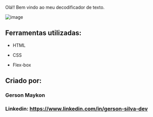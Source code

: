 Olá!! Bem vindo ao meu decodificador de texto.

![image](https://decodificador-de-texto-ebon-six.vercel.app/images/boneco.png)

## Ferramentas utilizadas:

* HTML

* CSS

* Flex-box

## Criado por:

### Gerson Maykon

### Linkedin: https://www.linkedin.com/in/gerson-silva-dev
